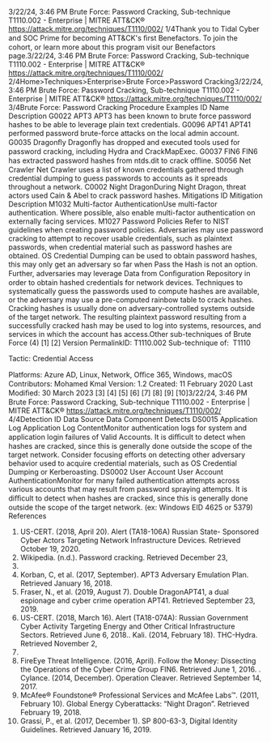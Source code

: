 3/22/24, 3:46 PM Brute Force: Password Cracking, Sub-technique T1110.002 - Enterprise | MITRE ATT&CK®
https://attack.mitre.org/techniques/T1110/002/ 1/4Thank you to Tidal Cyber and SOC Prime for becoming ATT&CK's ﬁrst Benefactors. To join the cohort, or learn more about this program visit our
Benefactors page.3/22/24, 3:46 PM Brute Force: Password Cracking, Sub-technique T1110.002 - Enterprise | MITRE ATT&CK®
https://attack.mitre.org/techniques/T1110/002/ 2/4Home>Techniques>Enterprise>Brute Force>Password Cracking3/22/24, 3:46 PM Brute Force: Password Cracking, Sub-technique T1110.002 - Enterprise | MITRE ATT&CK®
https://attack.mitre.org/techniques/T1110/002/ 3/4Brute Force: Password Cracking
Procedure Examples
ID Name Description
G0022 APT3 APT3 has been known to brute force password hashes to be able to leverage plain text credentials.
G0096 APT41 APT41 performed password brute-force attacks on the local admin account.
G0035 Dragonﬂy Dragonﬂy has dropped and executed tools used for password cracking, including Hydra and CrackMapExec.
G0037 FIN6 FIN6 has extracted password hashes from ntds.dit to crack oﬄine.
S0056 Net Crawler Net Crawler uses a list of known credentials gathered through credential dumping to guess passwords to
accounts as it spreads throughout a network.
C0002 Night
DragonDuring Night Dragon, threat actors used Cain & Abel to crack password hashes.
Mitigations
ID Mitigation Description
M1032 Multi-factor
AuthenticationUse multi-factor authentication. Where possible, also enable multi-factor authentication on
externally facing services.
M1027 Password Policies Refer to NIST guidelines when creating password policies. Adversaries may use password cracking to attempt to recover usable credentials, such as plaintext passwords, when credential material
such as password hashes are obtained. OS Credential Dumping can be used to obtain password hashes, this may only get an adversary so
far when Pass the Hash is not an option. Further, adversaries may leverage Data from Conﬁguration Repository in order to obtain hashed
credentials for network devices.
Techniques to systematically guess the passwords used to compute hashes are available, or the adversary may use a pre-computed rainbow
table to crack hashes. Cracking hashes is usually done on adversary-controlled systems outside of the target network. The resulting
plaintext password resulting from a successfully cracked hash may be used to log into systems, resources, and services in which the
account has access.Other sub-techniques of Brute Force (4)
[1]
[2]
Version PermalinkID: T1110.002
Sub-technique of:  T1110

Tactic: Credential Access

Platforms: Azure AD, Linux, Network, Oﬃce 365, Windows, macOS
Contributors: Mohamed Kmal
Version: 1.2
Created: 11 February 2020
Last Modiﬁed: 30 March 2023
[3]
[4]
[5]
[6]
[7]
[8]
[9]
[10]3/22/24, 3:46 PM Brute Force: Password Cracking, Sub-technique T1110.002 - Enterprise | MITRE ATT&CK®
https://attack.mitre.org/techniques/T1110/002/ 4/4Detection
ID Data Source Data Component Detects
DS0015 Application Log Application Log
ContentMonitor authentication logs for system and application login failures of Valid
Accounts. It is diﬃcult to detect when hashes are cracked, since this is generally done
outside the scope of the target network. Consider focusing efforts on detecting other
adversary behavior used to acquire credential materials, such as OS Credential
Dumping or Kerberoasting.
DS0002 User Account User Account
AuthenticationMonitor for many failed authentication attempts across various accounts that may
result from password spraying attempts. It is diﬃcult to detect when hashes are
cracked, since this is generally done outside the scope of the target network. (ex:
Windows EID 4625 or 5379)
References
1. US-CERT. (2018, April 20). Alert (TA18-106A) Russian State-
Sponsored Cyber Actors Targeting Network Infrastructure
Devices. Retrieved October 19, 2020.
2. Wikipedia. (n.d.). Password cracking. Retrieved December 23,
2015.
3. Korban, C, et al. (2017, September). APT3 Adversary
Emulation Plan. Retrieved January 16, 2018.
4. Fraser, N., et al. (2019, August 7). Double DragonAPT41, a
dual espionage and cyber crime operation APT41. Retrieved
September 23, 2019.
5. US-CERT. (2018, March 16). Alert (TA18-074A): Russian
Government Cyber Activity Targeting Energy and Other Critical
Infrastructure Sectors. Retrieved June 6, 2018.. Kali. (2014, February 18). THC-Hydra. Retrieved November 2,
2017.
7. FireEye Threat Intelligence. (2016, April). Follow the Money:
Dissecting the Operations of the Cyber Crime Group FIN6.
Retrieved June 1, 2016.
. Cylance. (2014, December). Operation Cleaver. Retrieved
September 14, 2017.
9. McAfee® Foundstone® Professional Services and McAfee
Labs™. (2011, February 10). Global Energy Cyberattacks:
“Night Dragon”. Retrieved February 19, 2018.
10. Grassi, P., et al. (2017, December 1). SP 800-63-3, Digital
Identity Guidelines. Retrieved January 16, 2019.